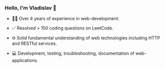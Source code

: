 ### Hello, I'm Vladislav 👋
- 👨‍💻 Over 4 years of experience in web-development.

- ✅ Resolved > 150 coding questions on LeetCode.

- 🌐 Solid fundamental understanding of web technologies including HTTP and RESTful services.

- 💻 Development, testing, troubleshooting, documentation of web-applications.
